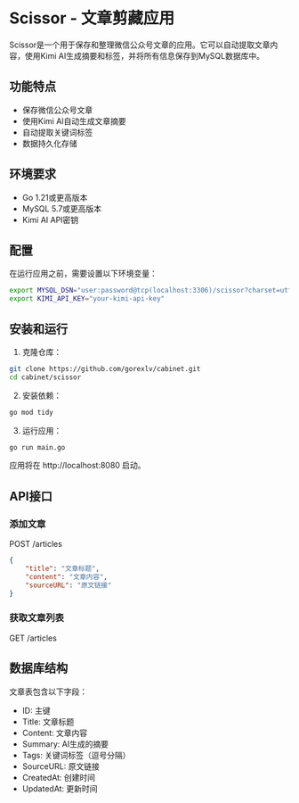 # Scissor - 文章剪藏应用

Scissor是一个用于保存和整理微信公众号文章的应用。它可以自动提取文章内容，使用Kimi AI生成摘要和标签，并将所有信息保存到MySQL数据库中。

## 功能特点

- 保存微信公众号文章
- 使用Kimi AI自动生成文章摘要
- 自动提取关键词标签
- 数据持久化存储

## 环境要求

- Go 1.21或更高版本
- MySQL 5.7或更高版本
- Kimi AI API密钥

## 配置

在运行应用之前，需要设置以下环境变量：

```bash
export MYSQL_DSN="user:password@tcp(localhost:3306)/scissor?charset=utf8mb4&parseTime=True&loc=Local"
export KIMI_API_KEY="your-kimi-api-key"
```

## 安装和运行

1. 克隆仓库：
```bash
git clone https://github.com/gorexlv/cabinet.git
cd cabinet/scissor
```

2. 安装依赖：
```bash
go mod tidy
```

3. 运行应用：
```bash
go run main.go
```

应用将在 http://localhost:8080 启动。

## API接口

### 添加文章
POST /articles
```json
{
    "title": "文章标题",
    "content": "文章内容",
    "sourceURL": "原文链接"
}
```

### 获取文章列表
GET /articles

## 数据库结构

文章表包含以下字段：
- ID: 主键
- Title: 文章标题
- Content: 文章内容
- Summary: AI生成的摘要
- Tags: 关键词标签（逗号分隔）
- SourceURL: 原文链接
- CreatedAt: 创建时间
- UpdatedAt: 更新时间 